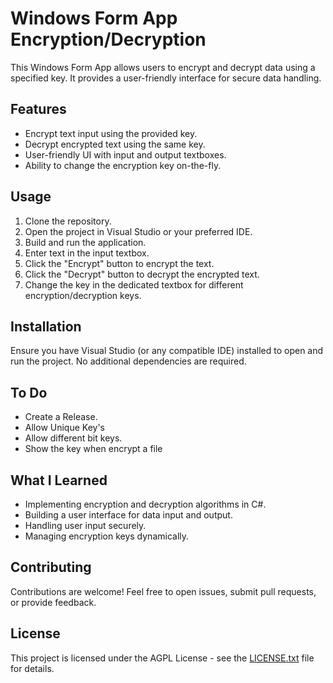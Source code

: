 # Windows Form App Encryption/Decryption

This Windows Form App allows users to encrypt and decrypt data using a specified key. It provides a user-friendly interface for secure data handling.

## Features

- Encrypt text input using the provided key.
- Decrypt encrypted text using the same key.
- User-friendly UI with input and output textboxes.
- Ability to change the encryption key on-the-fly.

## Usage

1. Clone the repository.
2. Open the project in Visual Studio or your preferred IDE.
3. Build and run the application.
4. Enter text in the input textbox.
5. Click the "Encrypt" button to encrypt the text.
6. Click the "Decrypt" button to decrypt the encrypted text.
7. Change the key in the dedicated textbox for different encryption/decryption keys.

## Installation

Ensure you have Visual Studio (or any compatible IDE) installed to open and run the project. No additional dependencies are required.

## To Do

- Create a Release.
- Allow Unique Key's
- Allow different bit keys.
- Show the key when encrypt a file

## What I Learned

- Implementing encryption and decryption algorithms in C#.
- Building a user interface for data input and output.
- Handling user input securely.
- Managing encryption keys dynamically.

## Contributing

Contributions are welcome! Feel free to open issues, submit pull requests, or provide feedback.

## License

This project is licensed under the AGPL License - see the [LICENSE.txt](LICENSE.txt) file for details.
